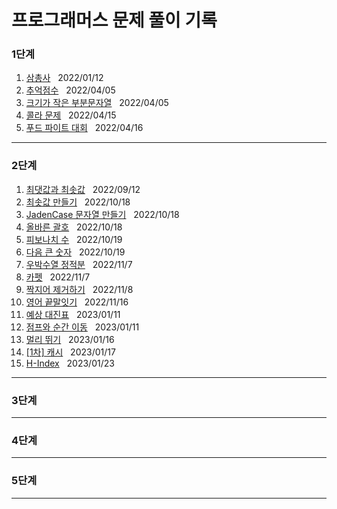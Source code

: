 
 # 프로그래머스 문제 풀이 기록

 ### 1단계
 1. [삼총사](https://school.programmers.co.kr/learn/courses/30/lessons/131705) &nbsp; 2022/01/12
 2. [추억점수](https://school.programmers.co.kr/learn/courses/30/lessons/176963) &nbsp; 2022/04/05
 3. [크기가 작은 부분문자열](https://school.programmers.co.kr/learn/courses/30/lessons/147355) &nbsp; 2022/04/05
 4. [콜라 문제](https://school.programmers.co.kr/learn/courses/30/lessons/132267) &nbsp; 2022/04/15
 5. [푸드 파이트 대회](https://school.programmers.co.kr/learn/courses/30/lessons/134240) &nbsp; 2022/04/16

 ---
 ### 2단계
 1. [최댓값과 최솟값](https://school.programmers.co.kr/learn/courses/30/lessons/12939) &nbsp; 2022/09/12
 2. [최솟값 만들기](https://school.programmers.co.kr/learn/courses/30/lessons/12941) &nbsp; 2022/10/18
 3. [JadenCase 문자열 만들기](https://school.programmers.co.kr/learn/courses/30/lessons/12951) &nbsp; 2022/10/18
 4. [올바른 괄호](https://school.programmers.co.kr/learn/courses/30/lessons/12909) &nbsp; 2022/10/18
 5. [피보나치 수](https://school.programmers.co.kr/learn/courses/30/lessons/12945) &nbsp; 2022/10/19
 6. [다음 큰 숫자](https://school.programmers.co.kr/learn/courses/30/lessons/12911) &nbsp; 2022/10/19
 7. [우박수열 정적분](https://school.programmers.co.kr/learn/courses/30/lessons/134239) &nbsp; 2022/11/7
 8. [카펫](https://school.programmers.co.kr/learn/courses/30/lessons/42842) &nbsp; 2022/11/7
 9. [짝지어 제거하기](https://school.programmers.co.kr/learn/courses/30/lessons/12973) &nbsp; 2022/11/8
 10. [영어 끝말잇기](https://school.programmers.co.kr/learn/courses/30/lessons/12981) &nbsp; 2022/11/16
 11. [예상 대진표](https://school.programmers.co.kr/learn/courses/30/lessons/12985) &nbsp; 2023/01/11
 12. [점프와 순간 이동](https://school.programmers.co.kr/learn/courses/30/lessons/12980) &nbsp; 2023/01/11
 13. [멀리 뛰기](https://school.programmers.co.kr/learn/courses/30/lessons/12914) &nbsp; 2023/01/16
 14. [[1차] 캐시](https://school.programmers.co.kr/learn/courses/30/lessons/17680) &nbsp; 2023/01/17
 15. [H-Index](https://school.programmers.co.kr/learn/courses/30/lessons/42747) &nbsp; 2023/01/23
 
 ---
 ### 3단계
  
 ---
 ### 4단계
  
 ---

 ### 5단계

 ---
